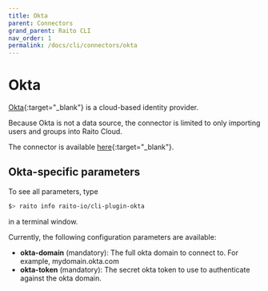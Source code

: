 ```yaml
---
title: Okta
parent: Connectors
grand_parent: Raito CLI
nav_order: 1
permalink: /docs/cli/connectors/okta
---
```


# Okta

[Okta](https://www.okta.com/){:target="_blank"} is a cloud-based identity provider. 

Because Okta is not a data source, the connector is limited to only importing users and groups into Raito Cloud.

The connector is available [here](https://github.com/raito-io/cli-plugin-okta){:target="_blank"}.

## Okta-specific parameters

To see all parameters, type 
```bash
$> raito info raito-io/cli-plugin-okta
```
in a terminal window.

Currently, the following configuration parameters are available:
* **okta-domain** (mandatory): The full okta domain to connect to. For example, mydomain.okta.com
* **okta-token** (mandatory): The secret okta token to use to authenticate against the okta domain.